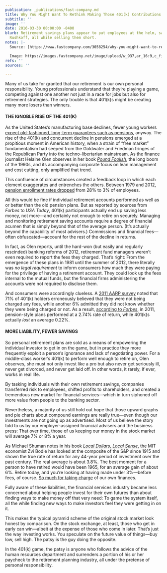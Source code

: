 ```yaml
---
publication: _publications/fast-company.md
title: Why You Might Want To Rethink Making Those 401(k) Contributions
subtitle: ''
image: ''
date: 2016-03-30 00:00:00 -0400
blurb: Retirement savings plans appear to put employees at the helm, says author Douglas
  Rushkoff, all while selling them short.
notes: |-
  Source: [https://www.fastcompany.com/3058254/why-you-might-want-to-rethink-those-401k-contributions-youve-been-making](https://www.fastcompany.com/3058254/why-you-might-want-to-rethink-those-401k-contributions-youve-been-making "https://www.fastcompany.com/3058254/why-you-might-want-to-rethink-those-401k-contributions-youve-been-making")

  Image: https://images.fastcompany.net/image/upload/w_937,ar_16:9,c_fill,g_auto,f_auto,q_auto,fl_lossy/fc/3058254-poster-p-1-why-you-might-want-to-rethink-those-401k-contributions-youve-been-making.webp
refs: ''
sources: ''

---
```

Many of us take for granted that our retirement is our own personal responsibility. Young professionals understand that they’re playing a game, competing against one another not just in a race for jobs but also for retirement strategies. The only trouble is that 401(k)s might be creating many more losers than winners.

#### THE IGNOBLE RISE OF THE 401(K)

As the United States’s manufacturing base declines, fewer young workers [expect old-fashioned, long-term guarantees such as pensions](https://ideas.repec.org/p/fsu/wpaper/1991_08_01.html), anyway. The rise of the 401(k) and concurrent decline in pensions emerged at a propitious moment in American history, when a strain of “free market” fundamentalism had seeped from the Goldwater and Friedman fringes of the Republican Party into the techno-libertarian mainstream. As the finance journalist Helaine Olen observes in her book [_Pound Foolish_](http://www.amazon.com/Pound-Foolish-Exposing-Personal-Industry/dp/159184679X?tag=wwwfccom-20), the long boom of the 1990s, and its accompanying corporate focus on lean management and cost cutting, only amplified that trend.

This confluence of circumstances created a feedback loop in which each element exaggerates and entrenches the others. Between 1979 and 2012, [pension enrollment rates dropped](http://www.bankrate.com/finance/retirement/pensions-decline-as-401-k-plans-multiply-1.aspx) from 28% to 3% of employees.

All this would be fine if individual retirement accounts performed as well as or better than the old pension plans. But as reported by sources from _Forbes_ to _USA Today_, 401(k) participants actually end up saving less money, not more—and certainly not enough to retire on securely. Managing and monitoring retirement saving accounts require a degree of financial acumen that is simply beyond that of the average person. (It’s actually beyond the capability of most advisers.) Commissions and financial fees—often obfuscated—account for the rest of the decline in returns.

In fact, as Olen reports, until the hard-won (but easily and regularly rescinded) banking reforms of 2012, retirement fund managers weren’t even required to report the fees they charged. That’s right: From the emergence of these plans in 1981 until the summer of 2012, there literally was _no legal requirement_ to inform consumers how much they were paying for the privilege of having a retirement account. They could look up the fees internal to the mutual funds, but the financial firms administering the accounts were not required to disclose them.

And consumers were accordingly clueless. A [2011 AARP survey](http://assets.aarp.org/rgcenter/econ/401k-fees-awareness-11.pdf) noted that 71% of 401(k) holders erroneously believed that they were not being charged any fees, while another 6% admitted they did not know whether they were being charged or not. As a result, [according to _Forbes_](http://www.forbes.com/sites/mitchelltuchman/2013/06/04/pension-plans-beat-401k-savers-silly-heres-why/#6777dc171d3c), in 2011, pension-style plans performed at a 2.74% rate of return, while 401(k)s actually _lost_ an average 0.22%.

#### MORE LIABILITY, FEWER SAVINGS

So personal retirement plans are sold as a means of empowering the individual investor to get in on the game, but in practice they more frequently exploit a person’s ignorance and lack of negotiating power. For a middle-class worker’s 401(k) to perform well enough to retire on, Olen observes, she must not only invest like a pro but also never get seriously ill, never get divorced, and never get laid off. In other words, it rarely, if ever, works in real life.

By tasking individuals with their own retirement savings, companies transferred risk to employees, shifted profits to shareholders, and created a tremendous new market for financial services—which in turn siphoned off more value from people to the banking sector.

Nevertheless, a majority of us still hold out hope that those upward graphs and pie charts about compound earnings are really true—even though our investments are not going up as advertised. Most of us believe the story told to us by our employer-assigned financial advisers and the business press: That over time, those of us keeping our money in the stock market will average 7% or 8% a year.

As Michael Shuman notes in his book [_Local Dollars, Local Sense_](http://www.amazon.com/Local-Dollars-Sense-Prosperity-Resilience/dp/1603583432?tag=wwwfccom-20), the MIT economist Zvi Bodie has looked at the composite of the S&P since 1915 and shown the true rate of return for any 44-year period of investment over the past century. The real average is about 3.8%. The best moment for a person to have retired would have been 1965, for an average gain of about 6%. Retire today, and you’re looking at having made under 3%—before fees, of course. [So much for taking charge](http://www.businesswire.com/news/home/20090312006025/en/Sell-Stocks-MIT-Sloan-Professor-Urges-Small) of our own finances.

Fully aware of these liabilities, the financial services industry became less concerned about helping people invest for their own futures than about finding ways to make money off that very need: To game the system itself, all the while finding new ways to make investors feel they were getting in on it.

This makes the typical pyramid scheme of the original stock market look honest by comparison. On the stock exchange, at least, those who get in early can win—albeit at the expense of those who come in later. That’s just the way investing works. You speculate on the future value of things—buy low, sell high. The patsy is the guy doing the opposite.

In the 401(k) game, the patsy is anyone who follows the advice of the human resources department and surrenders a portion of his or her paycheck to the retirement planning industry, all under the pretense of personal responsibility.